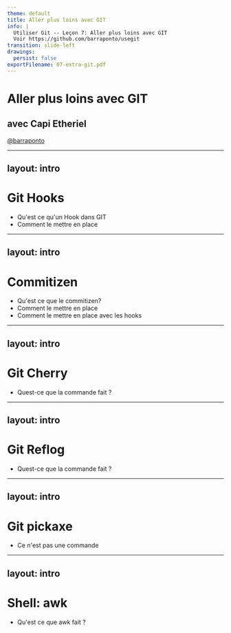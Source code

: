 ```yaml
---
theme: default
title: Aller plus loins avec GIT
info: |
  Utiliser Git -- Leçon 7: Aller plus loins avec GIT
  Voir https://github.com/barraponto/usegit
transition: slide-left
drawings:
  persist: false
exportFilename: 07-extra-git.pdf
---
```


# Aller plus loins avec GIT

## avec Capi Etheriel

[@barraponto](https://github.com/barraponto)

---
layout: intro
---

# Git Hooks

- Qu'est ce qu'un Hook dans GIT
- Comment le mettre en place

---
layout: intro
---

# Commitizen

- Qu'est ce que le commitizen?
- Comment le mettre en place
- Comment le mettre en place avec les hooks

---
layout: intro
---

# Git Cherry

- Quest-ce que la commande fait ?

---
layout: intro
---

# Git Reflog

- Quest-ce que la commande fait ?

---
layout: intro
---

# Git pickaxe

- Ce n'est pas une commande

---
layout: intro
---

# Shell: awk

- Qu'est ce que awk fait ?